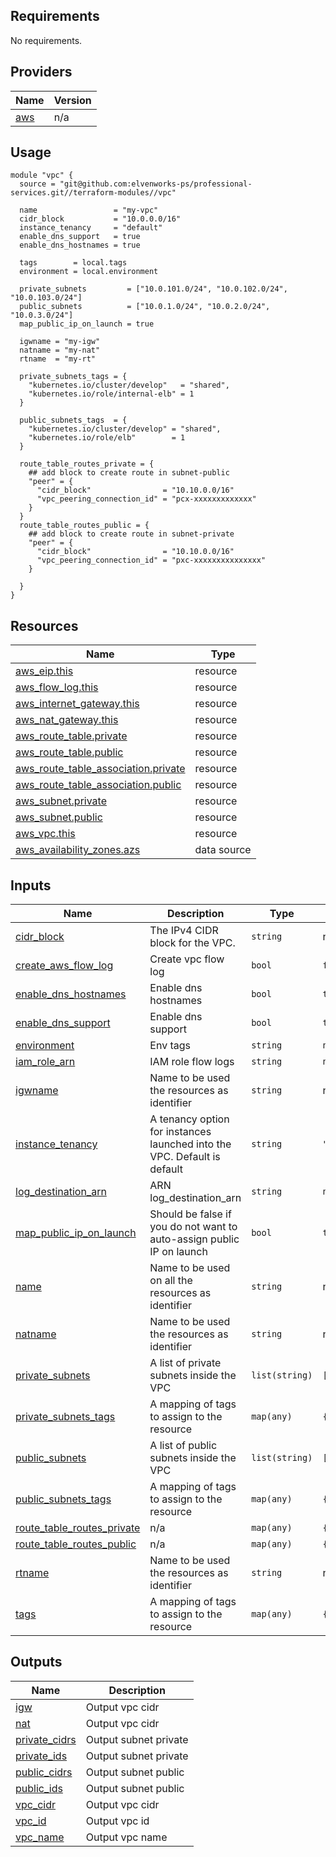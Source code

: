 ## Requirements

No requirements.

## Providers

| Name | Version |
|------|---------|
| <a name="provider_aws"></a> [aws](#provider\_aws) | n/a |

## Usage

```hcl
module "vpc" {
  source = "git@github.com:elvenworks-ps/professional-services.git//terraform-modules//vpc"

  name                 = "my-vpc"
  cidr_block           = "10.0.0.0/16"
  instance_tenancy     = "default"
  enable_dns_support   = true
  enable_dns_hostnames = true

  tags        = local.tags
  environment = local.environment

  private_subnets         = ["10.0.101.0/24", "10.0.102.0/24", "10.0.103.0/24"]
  public_subnets          = ["10.0.1.0/24", "10.0.2.0/24", "10.0.3.0/24"]
  map_public_ip_on_launch = true

  igwname = "my-igw"
  natname = "my-nat"
  rtname  = "my-rt"
  
  private_subnets_tags = {
    "kubernetes.io/cluster/develop"   = "shared",
    "kubernetes.io/role/internal-elb" = 1
  }
  
  public_subnets_tags  = {
    "kubernetes.io/cluster/develop" = "shared",
    "kubernetes.io/role/elb"        = 1
  }

  route_table_routes_private = {
    ## add block to create route in subnet-public
    "peer" = {
      "cidr_block"                = "10.10.0.0/16"
      "vpc_peering_connection_id" = "pcx-xxxxxxxxxxxxx"
    }
  }
  route_table_routes_public = {
    ## add block to create route in subnet-private
    "peer" = {
      "cidr_block"                = "10.10.0.0/16"
      "vpc_peering_connection_id" = "pxc-xxxxxxxxxxxxxxx"
    }

  }
}
```

## Resources

| Name | Type |
|------|------|
| [aws_eip.this](https://registry.terraform.io/providers/hashicorp/aws/latest/docs/resources/eip) | resource |
| [aws_flow_log.this](https://registry.terraform.io/providers/hashicorp/aws/latest/docs/resources/flow_log) | resource |
| [aws_internet_gateway.this](https://registry.terraform.io/providers/hashicorp/aws/latest/docs/resources/internet_gateway) | resource |
| [aws_nat_gateway.this](https://registry.terraform.io/providers/hashicorp/aws/latest/docs/resources/nat_gateway) | resource |
| [aws_route_table.private](https://registry.terraform.io/providers/hashicorp/aws/latest/docs/resources/route_table) | resource |
| [aws_route_table.public](https://registry.terraform.io/providers/hashicorp/aws/latest/docs/resources/route_table) | resource |
| [aws_route_table_association.private](https://registry.terraform.io/providers/hashicorp/aws/latest/docs/resources/route_table_association) | resource |
| [aws_route_table_association.public](https://registry.terraform.io/providers/hashicorp/aws/latest/docs/resources/route_table_association) | resource |
| [aws_subnet.private](https://registry.terraform.io/providers/hashicorp/aws/latest/docs/resources/subnet) | resource |
| [aws_subnet.public](https://registry.terraform.io/providers/hashicorp/aws/latest/docs/resources/subnet) | resource |
| [aws_vpc.this](https://registry.terraform.io/providers/hashicorp/aws/latest/docs/resources/vpc) | resource |
| [aws_availability_zones.azs](https://registry.terraform.io/providers/hashicorp/aws/latest/docs/data-sources/availability_zones) | data source |

## Inputs

| Name | Description | Type | Default | Required |
|------|-------------|------|---------|:--------:|
| <a name="input_cidr_block"></a> [cidr\_block](#input\_cidr\_block) | The IPv4 CIDR block for the VPC. | `string` | n/a | yes |
| <a name="input_create_aws_flow_log"></a> [create\_aws\_flow\_log](#input\_create\_aws\_flow\_log) | Create vpc flow log | `bool` | `false` | no |
| <a name="input_enable_dns_hostnames"></a> [enable\_dns\_hostnames](#input\_enable\_dns\_hostnames) | Enable dns hostnames | `bool` | `true` | no |
| <a name="input_enable_dns_support"></a> [enable\_dns\_support](#input\_enable\_dns\_support) | Enable dns support | `bool` | `true` | no |
| <a name="input_environment"></a> [environment](#input\_environment) | Env tags | `string` | `null` | no |
| <a name="input_iam_role_arn"></a> [iam\_role\_arn](#input\_iam\_role\_arn) | IAM role flow logs | `string` | `null` | no |
| <a name="input_igwname"></a> [igwname](#input\_igwname) | Name to be used the resources as identifier | `string` | n/a | yes |
| <a name="input_instance_tenancy"></a> [instance\_tenancy](#input\_instance\_tenancy) | A tenancy option for instances launched into the VPC. Default is default | `string` | `"default"` | no |
| <a name="input_log_destination_arn"></a> [log\_destination\_arn](#input\_log\_destination\_arn) | ARN log\_destination\_arn | `string` | `null` | no |
| <a name="input_map_public_ip_on_launch"></a> [map\_public\_ip\_on\_launch](#input\_map\_public\_ip\_on\_launch) | Should be false if you do not want to auto-assign public IP on launch | `bool` | `true` | no |
| <a name="input_name"></a> [name](#input\_name) | Name to be used on all the resources as identifier | `string` | n/a | yes |
| <a name="input_natname"></a> [natname](#input\_natname) | Name to be used the resources as identifier | `string` | n/a | yes |
| <a name="input_private_subnets"></a> [private\_subnets](#input\_private\_subnets) | A list of private subnets inside the VPC | `list(string)` | `[]` | no |
| <a name="input_private_subnets_tags"></a> [private\_subnets\_tags](#input\_private\_subnets\_tags) | A mapping of tags to assign to the resource | `map(any)` | `{}` | no |
| <a name="input_public_subnets"></a> [public\_subnets](#input\_public\_subnets) | A list of public subnets inside the VPC | `list(string)` | `[]` | no |
| <a name="input_public_subnets_tags"></a> [public\_subnets\_tags](#input\_public\_subnets\_tags) | A mapping of tags to assign to the resource | `map(any)` | `{}` | no |
| <a name="input_route_table_routes_private"></a> [route\_table\_routes\_private](#input\_route\_table\_routes\_private) | n/a | `map(any)` | `{}` | no |
| <a name="input_route_table_routes_public"></a> [route\_table\_routes\_public](#input\_route\_table\_routes\_public) | n/a | `map(any)` | `{}` | no |
| <a name="input_rtname"></a> [rtname](#input\_rtname) | Name to be used the resources as identifier | `string` | n/a | yes |
| <a name="input_tags"></a> [tags](#input\_tags) | A mapping of tags to assign to the resource | `map(any)` | `{}` | no |

## Outputs

| Name | Description |
|------|-------------|
| <a name="output_igw"></a> [igw](#output\_igw) | Output vpc cidr |
| <a name="output_nat"></a> [nat](#output\_nat) | Output vpc cidr |
| <a name="output_private_cidrs"></a> [private\_cidrs](#output\_private\_cidrs) | Output subnet private |
| <a name="output_private_ids"></a> [private\_ids](#output\_private\_ids) | Output subnet private |
| <a name="output_public_cidrs"></a> [public\_cidrs](#output\_public\_cidrs) | Output subnet public |
| <a name="output_public_ids"></a> [public\_ids](#output\_public\_ids) | Output subnet public |
| <a name="output_vpc_cidr"></a> [vpc\_cidr](#output\_vpc\_cidr) | Output vpc cidr |
| <a name="output_vpc_id"></a> [vpc\_id](#output\_vpc\_id) | Output vpc id |
| <a name="output_vpc_name"></a> [vpc\_name](#output\_vpc\_name) | Output vpc name |

